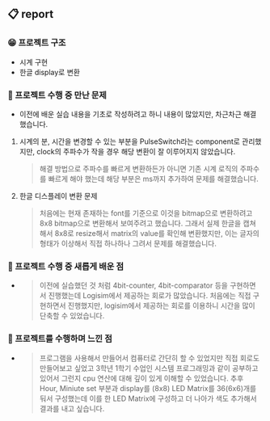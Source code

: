 ## 📋 report

### 😁 프로젝트 구조
- 시계 구현
- 한글 display로 변환

### 🙈 프로젝트 수행 중 만난 문제

- 이전에 배운 실습 내용을 기초로 작성하려고 하니 내용이 많았지만, 차근차근 해결했습니다.

1. 시계의 분, 시간을 변경할 수 있는 부분을 PulseSwitch라는 component로 관리했지만, clock의 주파수가 작을 경우 해당 변환이 잘 이루어지지 않았습니다.
    > 해결 방법으로 주파수를 빠르게 변환하든가 아니면 기존 시계 로직의 주파수를 빠르게 해야 했는데 해당 부분은 ms까지 추가하여 문제를 해결했습니다.
2. 한글 디스플레이 변환 문제
    > 처음에는 현재 존재하는 font를 기준으로 이것을 bitmap으로 변환하려고 8x8 bitmap으로 변환해서 보여주려고 했습니다. 그래서 실제 한글을 캡쳐해서 8x8로 resize해서 matrix의 value를 확인해 변환했지만, 이는 글자의 형태가 이상해서 직접 하나하나 그려서 문제를 해결했습니다.

### 🚀 프로젝트 수행 중 새롭게 배운 점
- > 이전에 실습했던 것 처럼 4bit-counter, 4bit-comparator 등을 구현하면서 진행했는데 Logisim에서 제공하는 회로가 많았습니다. 처음에는 직접 구현하면서 진행했지만, logisim에서 제공하는 회로를 이용하니 시간을 많이 단축할 수 있었습니다.


### 📖 프로젝트를 수행하며 느낀 점
- > 프로그램을 사용해서 만들어서 컴퓨터로 간단히 할 수 있었지만 직접 회로도 만들어보고 싶었고 3학년 1학기 수업인 시스템 프로그래밍과 같이 공부하고 있어서 그런지 cpu 연산에 대해 깊이 있게 이해할 수 있었습니다. 추후 Hour, Miniute set 부분과 display를 (8x8) LED Matrix를 36(6x6)개를 둬서 구성했는데 이를 한 LED Matrix에 구성하고 더 나아가 색도 추가해서 결과를 내고 싶습니다.